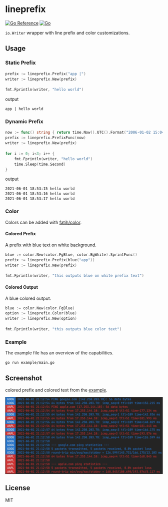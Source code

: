 # lineprefix

[![Go Reference](https://godocs.io/github.com/abiosoft/lineprefix?status.svg)](https://godocs.io/github.com/abiosoft/lineprefix)
[![Go](https://github.com/abiosoft/lineprefix/actions/workflows/go.yml/badge.svg)](https://github.com/abiosoft/lineprefix/actions/workflows/go.yml)

`io.Writer` wrapper with line prefix and color customizations.

## Usage

### Static Prefix

```go
prefix := lineprefix.Prefix("app |")
writer := lineprefix.New(prefix)

fmt.Fprintln(writer, "hello world")
```

output

```
app | hello world
```

### Dynamic Prefix

```go
now := func() string { return time.Now().UTC().Format("2006-01-02 15:04:05") }
prefix := lineprefix.PrefixFunc(now)
writer := lineprefix.New(prefix)

for i := 0; i<3; i++ {
    fmt.Fprintln(writer, "hello world")
    time.Sleep(time.Second)
}
```

output

```
2021-06-01 18:53:15 hello world
2021-06-01 18:53:16 hello world
2021-06-01 18:53:17 hello world
```

### Color

Colors can be added with [fatih/color](https://github.com/fatih/color).

#### Colored Prefix

A prefix with blue text on white background.

```go
blue := color.New(color.FgBlue, color.BgWhite).SprintFunc()
prefix := lineprefix.Prefix(blue("app"))
writer := lineprefix.New(prefix)

fmt.Fprintln(writer, "this outputs blue on white prefix text")
```

#### Colored Output

A blue colored output.

```go
blue := color.New(color.FgBlue)
option := lineprefix.Color(blue)
writer := lineprefix.New(option)

fmt.Fprintln(writer, "this outputs blue color text")
```

### Example

The example file has an overview of the capabilities.

```
go run example/main.go
```

## Screenshot

colored prefix and colored text from the [example](example/main.go).

![Screenshot](screenshot/screenshot.png)

## License

MIT
